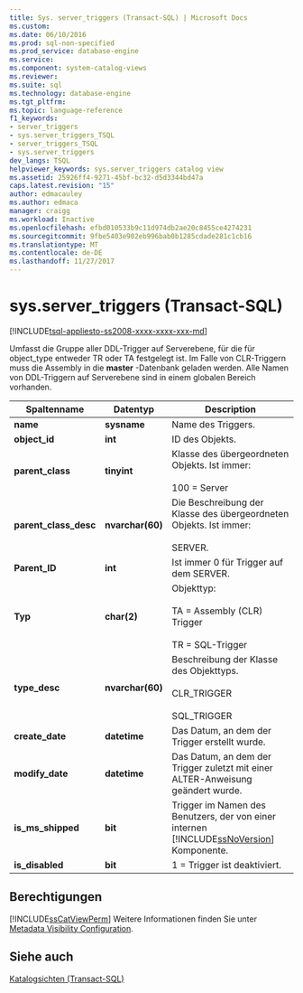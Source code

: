 ```yaml
---
title: Sys. server_triggers (Transact-SQL) | Microsoft Docs
ms.custom: 
ms.date: 06/10/2016
ms.prod: sql-non-specified
ms.prod_service: database-engine
ms.service: 
ms.component: system-catalog-views
ms.reviewer: 
ms.suite: sql
ms.technology: database-engine
ms.tgt_pltfrm: 
ms.topic: language-reference
f1_keywords:
- server_triggers
- sys.server_triggers_TSQL
- server_triggers_TSQL
- sys.server_triggers
dev_langs: TSQL
helpviewer_keywords: sys.server_triggers catalog view
ms.assetid: 25926ff4-9271-45bf-bc32-d5d3344bd47a
caps.latest.revision: "15"
author: edmacauley
ms.author: edmaca
manager: craigg
ms.workload: Inactive
ms.openlocfilehash: efbd010533b9c11d974db2ae20c8455ce4274231
ms.sourcegitcommit: 9fbe5403e902eb996bab0b1285cdade281c1cb16
ms.translationtype: MT
ms.contentlocale: de-DE
ms.lasthandoff: 11/27/2017
---
```

# <a name="sysservertriggers-transact-sql"></a>sys.server_triggers (Transact-SQL)
[!INCLUDE[tsql-appliesto-ss2008-xxxx-xxxx-xxx-md](../../includes/tsql-appliesto-ss2008-xxxx-xxxx-xxx-md.md)]

  Umfasst die Gruppe aller DDL-Trigger auf Serverebene, für die für object_type entweder TR oder TA festgelegt ist. Im Falle von CLR-Triggern muss die Assembly in die **master** -Datenbank geladen werden. Alle Namen von DDL-Triggern auf Serverebene sind in einem globalen Bereich vorhanden.  
  
|Spaltenname|Datentyp|Description|  
|-----------------|---------------|-----------------|  
|**name**|**sysname**|Name des Triggers.|  
|**object_id**|**int**|ID des Objekts.|  
|**parent_class**|**tinyint**|Klasse des übergeordneten Objekts. Ist immer:<br /><br /> 100 = Server|  
|**parent_class_desc**|**nvarchar(60)**|Die Beschreibung der Klasse des übergeordneten Objekts. Ist immer:<br /><br /> SERVER.|  
|**Parent_ID**|**int**|Ist immer 0 für Trigger auf dem SERVER.|  
|**Typ**|**char(2)**|Objekttyp:<br /><br /> TA = Assembly (CLR) Trigger<br /><br /> TR = SQL-Trigger|  
|**type_desc**|**nvarchar(60)**|Beschreibung der Klasse des Objekttyps.<br /><br /> CLR_TRIGGER<br /><br /> SQL_TRIGGER|  
|**create_date**|**datetime**|Das Datum, an dem der Trigger erstellt wurde.|  
|**modify_date**|**datetime**|Das Datum, an dem der Trigger zuletzt mit einer ALTER-Anweisung geändert wurde.|  
|**is_ms_shipped**|**bit**|Trigger im Namen des Benutzers, der von einer internen [!INCLUDE[ssNoVersion](../../includes/ssnoversion-md.md)] Komponente.|  
|**is_disabled**|**bit**|1 = Trigger ist deaktiviert.|  
  
## <a name="permissions"></a>Berechtigungen  
 [!INCLUDE[ssCatViewPerm](../../includes/sscatviewperm-md.md)] Weitere Informationen finden Sie unter [Metadata Visibility Configuration](../../relational-databases/security/metadata-visibility-configuration.md).  
  
## <a name="see-also"></a>Siehe auch  
 [Katalogsichten &#40;Transact-SQL&#41;](../../relational-databases/system-catalog-views/catalog-views-transact-sql.md)  
  
  
